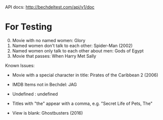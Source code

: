 API docs: 
http://bechdeltest.com/api/v1/doc

# For Testing

0. Movie with no named women: Glory
1. Named women don't talk to each other: Spider-Man (2002)
2. Named women only talk to each other about men: Gods of Egypt
3. Movie that passes: When Harry Met Sally

Known Issues: 
- Movie with a special character in title: Pirates of the Caribbean 2 (2006)

- IMDB Items not in Bechdel: JAG

- Undefined : undefined

- Titles with "the" appear with a comma, e.g. "Secret Life of Pets, The"

- View is blank: Ghostbusters (2016)


